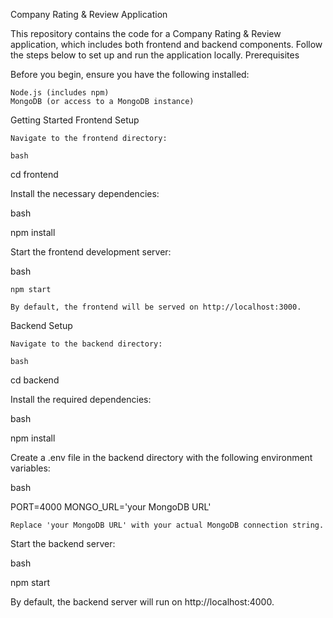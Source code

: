 Company Rating & Review Application

This repository contains the code for a Company Rating & Review application, which includes both frontend and backend components. Follow the steps below to set up and run the application locally.
Prerequisites

Before you begin, ensure you have the following installed:

    Node.js (includes npm)
    MongoDB (or access to a MongoDB instance)

Getting Started
Frontend Setup

    Navigate to the frontend directory:

    bash

cd frontend

Install the necessary dependencies:

bash

npm install

Start the frontend development server:

bash

    npm start

    By default, the frontend will be served on http://localhost:3000.

Backend Setup

    Navigate to the backend directory:

    bash

cd backend

Install the required dependencies:

bash

npm install

Create a .env file in the backend directory with the following environment variables:

bash

PORT=4000
MONGO_URL='your MongoDB URL'

    Replace 'your MongoDB URL' with your actual MongoDB connection string.

Start the backend server:

bash

npm start

By default, the backend server will run on http://localhost:4000.
